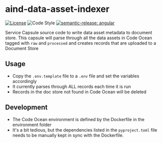 # aind-data-asset-indexer

[![License](https://img.shields.io/badge/license-MIT-brightgreen)](LICENSE)
![Code Style](https://img.shields.io/badge/code%20style-black-black)
[![semantic-release: angular](https://img.shields.io/badge/semantic--release-angular-e10079?logo=semantic-release)](https://github.com/semantic-release/semantic-release)

Service Capsule source code to write data asset metadata to document store.
This capsule will parse through all the data assets in Code Ocean tagged with `raw` and `processed` and creates records that are uploaded to a Document Store

## Usage

- Copy the `.env.template` file to a `.env` file and set the variables accordingly
- It currently parses through ALL records each time it is run
- Records in the doc store not found in Code Ocean will be deleted

## Development

- The Code Ocean environment is defined by the Dockerfile in the environment folder
- It's a bit tedious, but the dependencies listed in the `pyproject.toml` file needs to be manually kept in sync with the Dockerfile.
